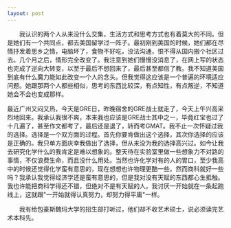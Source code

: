```yaml
---
layout: post
---
```

　　我认识的两个人从来没什么交集，生活方式和思考方式也有着莫大的不同。但是她们有一个共同点，都去美国留学过一阵子。最初刚到美国的时候，她们都在尽情抒发着思乡之情，电脑坏了，食物不好吃，没法沟通，恨不得从国内搬个社区过去。几个月之后，情形完全改变了。我注意到她们慢慢没消息了，在网上写的状态也完成了逆向大转变，以至于最后不想回来了，最后甚至都信了教。我不知道美国到底有什么魔力能如此改变一个人的念头。但我觉得这应该是一个普遍的环境适应问题。她跟那两个人都些相似，思考的东西比较深，有点知性，有点叛逆，不知道她会不会也变成那样。
  
最近广州又闷又热，今天是GRE日，昨晚宿舍的GRE战士就走了，今天上午兴高采烈地回来。我承认我很不爽，本来我也应该是GRE战士其中之一，毕竟红宝也过了十几遍了，甚至作文都考了，最后还是退了，转而考GMAT。我不止一次怀疑过我的选择。选择是一个双方面的过程。首先你要肯做出这个选择，其次你选择的应该是正确的。我只单方面庆幸我做出了选择，但从来没为我的选择高兴过。如今让我去研究化学什么的我肯定是难以想象的。整天待在实验室里做一些想象力不对路的事情，不仅浪费生命，而且没什么用处。当然也许化学对有的人的胃口，至少我高中的时候还觉得化学蛮有意思的，现在想想也许物理更酷一些。然而商科就好一些吗？我承认我觉得经济学还是蛮有意思的，但是我对没有天赋的东西都心生抵触。我也许能把商科学得还不错，但绝对不是有天赋的人，我讨厌一开始就在一条起跑线上，这就跟"一开始就得认真努力，却努力得平庸"一样。

　　我有给包豪斯魏玛大学的招生部打听过，他们却不收艺术硕士，说必须读完艺术本科先。
